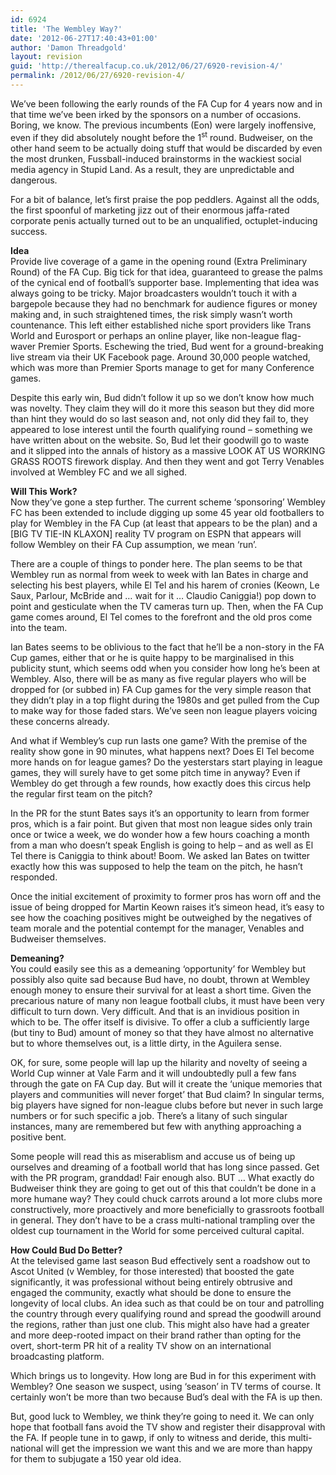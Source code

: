 ```yaml
---
id: 6924
title: 'The Wembley Way?'
date: '2012-06-27T17:40:43+01:00'
author: 'Damon Threadgold'
layout: revision
guid: 'http://therealfacup.co.uk/2012/06/27/6920-revision-4/'
permalink: /2012/06/27/6920-revision-4/
---
```


We’ve been following the early rounds of the FA Cup for 4 years now and in that time we’ve been irked by the sponsors on a number of occasions. Boring, we know. The previous incumbents (Eon) were largely inoffensive, even if they did absolutely nought before the 1<sup>st</sup> round. Budweiser, on the other hand seem to be actually doing stuff that would be discarded by even the most drunken, Fussball-induced brainstorms in the wackiest social media agency in Stupid Land. As a result, they are unpredictable and dangerous.

For a bit of balance, let’s first praise the pop peddlers. Against all the odds, the first spoonful of marketing jizz out of their enormous jaffa-rated corporate penis actually turned out to be an unqualified, octuplet-inducing success.

**Idea**  
Provide live coverage of a game in the opening round (Extra Preliminary Round) of the FA Cup. Big tick for that idea, guaranteed to grease the palms of the cynical end of football’s supporter base. Implementing that idea was always going to be tricky. Major broadcasters wouldn’t touch it with a bargepole because they had no benchmark for audience figures or money making and, in such straightened times, the risk simply wasn’t worth countenance. This left either established niche sport providers like Trans World and Eurosport or perhaps an online player, like non-league flag-waver Premier Sports. Eschewing the tried, Bud went for a ground-breaking live stream via their UK Facebook page. Around 30,000 people watched, which was more than Premier Sports manage to get for many Conference games.

Despite this early win, Bud didn’t follow it up so we don’t know how much was novelty. They claim they will do it more this season but they did more than hint they would do so last season and, not only did they fail to, they appeared to lose interest until the fourth qualifying round – something we have written about on the website. So, Bud let their goodwill go to waste and it slipped into the annals of history as a massive LOOK AT US WORKING GRASS ROOTS firework display. And then they went and got Terry Venables involved at Wembley FC and we all sighed.

**Will This Work?**  
Now they’ve gone a step further. The current scheme ‘sponsoring’ Wembley FC has been extended to include digging up some 45 year old footballers to play for Wembley in the FA Cup (at least that appears to be the plan) and a \[BIG TV TIE-IN KLAXON\] reality TV program on ESPN that appears will follow Wembley on their FA Cup assumption, we mean ‘run’.

There are a couple of things to ponder here. The plan seems to be that Wembley run as normal from week to week with Ian Bates in charge and selecting his best players, while El Tel and his harem of cronies (Keown, Le Saux, Parlour, McBride and … wait for it … Claudio Caniggia!) pop down to point and gesticulate when the TV cameras turn up. Then, when the FA Cup game comes around, El Tel comes to the forefront and the old pros come into the team.

Ian Bates seems to be oblivious to the fact that he’ll be a non-story in the FA Cup games, either that or he is quite happy to be marginalised in this publicity stunt, which seems odd when you consider how long he’s been at Wembley. Also, there will be as many as five regular players who will be dropped for (or subbed in) FA Cup games for the very simple reason that they didn’t play in a top flight during the 1980s and get pulled from the Cup to make way for those faded stars. We’ve seen non league players voicing these concerns already.

And what if Wembley’s cup run lasts one game? With the premise of the reality show gone in 90 minutes, what happens next? Does El Tel become more hands on for league games? Do the yesterstars start playing in league games, they will surely have to get some pitch time in anyway? Even if Wembley do get through a few rounds, how exactly does this circus help the regular first team on the pitch?

In the PR for the stunt Bates says it’s an opportunity to learn from former pros, which is a fair point. But given that most non league sides only train once or twice a week, we do wonder how a few hours coaching a month from a man who doesn’t speak English is going to help – and as well as El Tel there is Caniggia to think about! Boom. We asked Ian Bates on twitter exactly how this was supposed to help the team on the pitch, he hasn’t responded.

Once the initial excitement of proximity to former pros has worn off and the issue of being dropped for Martin Keown raises it’s simeon head, it’s easy to see how the coaching positives might be outweighed by the negatives of team morale and the potential contempt for the manager, Venables and Budweiser themselves.

**Demeaning?**  
You could easily see this as a demeaning ‘opportunity’ for Wembley but possibly also quite sad because Bud have, no doubt, thrown at Wembley enough money to ensure their survival for at least a short time. Given the precarious nature of many non league football clubs, it must have been very difficult to turn down. Very difficult. And that is an invidious position in which to be. The offer itself is divisive. To offer a club a sufficiently large (but tiny to Bud) amount of money so that they have almost no alternative but to whore themselves out, is a little dirty, in the Aguilera sense.

OK, for sure, some people will lap up the hilarity and novelty of seeing a World Cup winner at Vale Farm and it will undoubtedly pull a few fans through the gate on FA Cup day. But will it create the ‘unique memories that players and communities will never forget’ that Bud claim? In singular terms, big players have signed for non-league clubs before but never in such large numbers or for such specific a job. There’s a litany of such singular instances, many are remembered but few with anything approaching a positive bent.

Some people will read this as miserablism and accuse us of being up ourselves and dreaming of a football world that has long since passed. Get with the PR program, granddad! Fair enough also. BUT … What exactly do Budweiser think they are going to get out of this that couldn’t be done in a more humane way? They could chuck carrots around a lot more clubs more constructively, more proactively and more beneficially to grassroots football in general. They don’t have to be a crass multi-national trampling over the oldest cup tournament in the World for some perceived cultural capital.

**How Could Bud Do Better?**  
At the televised game last season Bud effectively sent a roadshow out to Ascot United (v Wembley, for those interested) that boosted the gate significantly, it was professional without being entirely obtrusive and engaged the community, exactly what should be done to ensure the longevity of local clubs. An idea such as that could be on tour and patrolling the country through every qualifying round and spread the goodwill around the regions, rather than just one club. This might also have had a greater and more deep-rooted impact on their brand rather than opting for the overt, short-term PR hit of a reality TV show on an international broadcasting platform.

Which brings us to longevity. How long are Bud in for this experiment with Wembley? One season we suspect, using ‘season’ in TV terms of course. It certainly won’t be more than two because Bud’s deal with the FA is up then.

But, good luck to Wembley, we think they’re going to need it. We can only hope that football fans avoid the TV show and register their disapproval with the FA. If people tune in to gawp, if only to witness and deride, this multi-national will get the impression we want this and we are more than happy for them to subjugate a 150 year old idea.